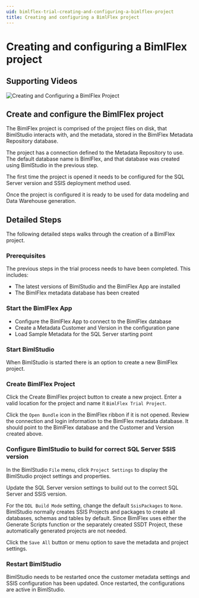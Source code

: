 ```yaml
---
uid: bimlflex-trial-creating-and-configuring-a-bimlflex-project
title: Creating and configuring a BimlFlex project
---
```

# Creating and configuring a BimlFlex project

## Supporting Videos

![Creating and Configuring a BimlFlex Project](https://www.youtube.com/watch?v=7zt7CmFjDZk?rel=0&autoplay=0)

## Create and configure the BimlFlex project

The BimlFlex project is comprised of the project files on disk, that BimlStudio interacts with, and the metadata, stored in the BimlFlex Metadata Repository database.

The project has a connection defined to the Metadata Repository to use. The default database name is BimlFlex, and that database was created using BimlStudio in the previous step.

The first time the project is opened it needs to be configured for the SQL Server version and SSIS deployment method used.

Once the project is configured it is ready to be used for data modeling and Data Warehouse generation.

## Detailed Steps

The following detailed steps walks through the creation of a BimlFlex project.

### Prerequisites

The previous steps in the trial process needs to have been completed. This includes:

* The latest versions of BimlStudio and the BimlFlex App are installed
* The BimlFlex metadata database has been created

### Start the BimlFlex App

* Configure the BimlFlex App to connect to the BimlFlex database
* Create a Metadata Customer and Version in the configuration pane
* Load Sample Metadata for the SQL Server starting point

### Start BimlStudio

When BimlStudio is started there is an option to create a new BimlFlex project.

### Create BimlFlex Project

Click the Create BimlFlex project button to create a new project. Enter a valid location for the project and name it `BimlFlex Trial Project`.

Click the `Open Bundle` icon in the BimlFlex ribbon if it is not opened. Review the connection and login information to the BimlFlex metadata database. It should point to the BimlFlex database and the Customer and Version created above.

### Configure BimlStudio to build for correct SQL Server SSIS version

In the BimlStudio `File` menu, click `Project Settings` to display the BimlStudio project settings and properties.

Update the SQL Server version settings to build out to the correct SQL Server and SSIS version.

For the `DDL Build Mode` setting, change the default `SsisPackages` to `None`. BimlStudio normally creates SSIS Projects and packages to create all databases, schemas and tables by default. Since BimlFlex uses either the Generate Scripts function or the separately created SSDT Project, these automatically generated projects are not needed.

Click the `Save All` button or menu option to save the metadata and project settings.

### Restart BimlStudio

BimlStudio needs to be restarted once the customer metadata settings and SSIS configuration has been updated. Once restarted, the configurations are active in BimlStudio.